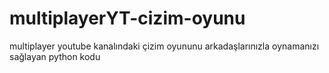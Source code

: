 # multiplayerYT-cizim-oyunu
multiplayer youtube kanalındaki çizim oyununu arkadaşlarınızla oynamanızı sağlayan python kodu
